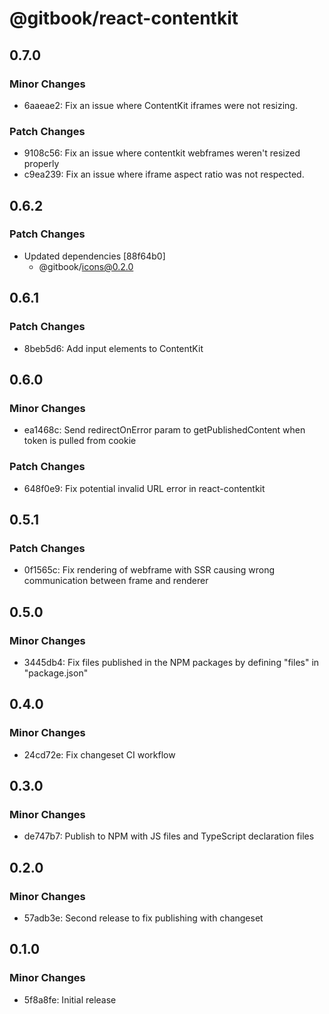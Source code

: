 # @gitbook/react-contentkit

## 0.7.0

### Minor Changes

- 6aaeae2: Fix an issue where ContentKit iframes were not resizing.

### Patch Changes

- 9108c56: Fix an issue where contentkit webframes weren't resized properly
- c9ea239: Fix an issue where iframe aspect ratio was not respected.

## 0.6.2

### Patch Changes

- Updated dependencies [88f64b0]
  - @gitbook/icons@0.2.0

## 0.6.1

### Patch Changes

- 8beb5d6: Add input elements to ContentKit

## 0.6.0

### Minor Changes

- ea1468c: Send redirectOnError param to getPublishedContent when token is pulled from cookie

### Patch Changes

- 648f0e9: Fix potential invalid URL error in react-contentkit

## 0.5.1

### Patch Changes

- 0f1565c: Fix rendering of webframe with SSR causing wrong communication between frame and renderer

## 0.5.0

### Minor Changes

- 3445db4: Fix files published in the NPM packages by defining "files" in "package.json"

## 0.4.0

### Minor Changes

- 24cd72e: Fix changeset CI workflow

## 0.3.0

### Minor Changes

- de747b7: Publish to NPM with JS files and TypeScript declaration files

## 0.2.0

### Minor Changes

- 57adb3e: Second release to fix publishing with changeset

## 0.1.0

### Minor Changes

- 5f8a8fe: Initial release

